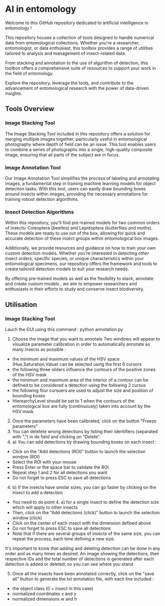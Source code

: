 # AI in entomology
Welcome to this GitHub repository dedicated to artificial intelligence in entomology !

This repository houses a collection of tools designed to handle numerical data from entomological collections. Whether you're a researcher, entomologist, or data enthusiast, this toolbox provides a range of utilities tailored to analysis and management of insect-related data.

From stacking and annotation to the use of algorithm of detection, this toolbox offers a comprehensive suite of resources to support your work in the field of entomology.

Explore the repository, leverage the tools, and contribute to the advancement of entomological research with the power of data-driven insights.
## Tools Overview
### Image Stacking Tool

The Image Stacking Tool included in this repository offers a solution for merging multiple images together, particularly useful in entomological photography where depth of field can be an issue. This tool enables users to combine a series of photographs into a single, high-quality composite image, ensuring that all parts of the subject are in focus.
### Image Annotation Tool

Our Image Annotation Tool simplifies the process of labeling and annotating images, a fundamental step in training machine learning models for object detection tasks. With this tool, users can easily draw bounding boxes around insects within images, providing the necessary annotations for training robust detection algorithms.
### Insect Detection Algorithms

Within this repository, you'll find pre-trained models for two common orders of insects: Coleoptera (beetles) and Lepidoptera (butterflies and moths). These models are ready to use out of the box, allowing for quick and accurate detection of these insect groups within entomological box images.

Additionally, we provide resources and guidance on how to train your own custom detection models. Whether you're interested in detecting other insect orders, specific species, or unique characteristics within your entomological specimens, our repository offers the framework and tools to create tailored detection models to suit your research needs.

By offering pre-trained models as well as the flexibility to stack, annotate and create custom models , we aim to empower researchers and enthusiasts in their efforts to study and conserve insect biodiversity.

## Utilisation
### Image Stacking Tool

Lauch the GUI using this command : python annotation.py

1. Choose the image that you want to annotate
Two windows will appear to visualize parameter calibration in order to automatically annotate as many insects as possible :
 - the minimum and maximum values of the HSV space (Hue,Saturation,Value) can be selected using the first 6 cursors
 - the following three sliders influence the contours of the positive zones of the HSV mask
 - the minimum and maximum area of the interior of a contour can be defined to be considered a detection using the following 2 cursus
 - the following four cursuers are used to adjust the size and position of bounding boxes
 - HierearchyLevel should be set to 1 when the contours of the entomological box are fully (continuously) taken into account by the HSV mask.
2. Once the parameters have been calibrated, click on the button "Freeze parameters"
3. You can deletete wrong detections by listing their identifiers (separated with ",") in de field and clicking on "Delete".
4. a) You can add detections by drawing bounding boxes on each insect :
 - Click on the "Add detections (ROI)" button to launch the selection window (ROI)
 - Select the ROI with your mouse
 - Press Enter or the space bar to validate the ROI
 - Repeat step 1 and 2 for all detections you want
 - Do not forget to press ESC to save all detections
4. b) If the insects have similar sizes, you can go faster by clicking on the insect to add a detection
 - You need to do point 4. a) for a single insect to define the detection size which will apply to other insects
 - Then, click on the "Add detections (click)" button to launch the selection window (click)
 - Click on the center of each insect with the dimension defined above
 - Do not forget to press ESC to save all detections
 - Note that if there are several groups of insects of the same size, you can repeat the process, each time defining a new size.

It's important to know that adding and deleting detection can be done in any order and as many times as desired.
An image showing the detections, their respective IDs and the total number of detections is generated after each detection is added or deleted, so you can see where you stand.

5. Once all the insects have been annotated correctly, click on the "save all" button to generate the txt annotation file, with each line included :
- the object class (0 = insect in this case)
- normalized coordinates x and y
- normalized dimensions w and h
